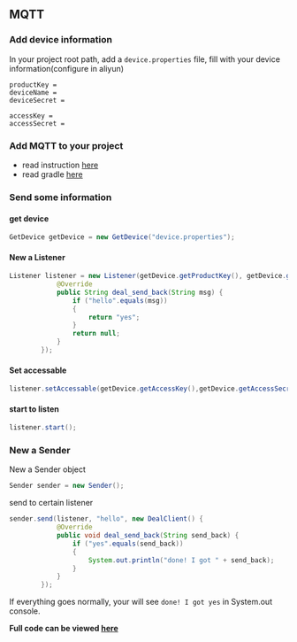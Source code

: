 ## MQTT
### Add device information
In your project root path, add a `device.properties` file, fill with your device information(configure in aliyun)

```properties
productKey =
deviceName =
deviceSecret =

accessKey =
accessSecret =
```
### Add MQTT to your project
- read instruction [here](https://github.com/WangTingZheng/MQTT/packages/233895)
- read gradle [here](https://help.github.com/articles/configuring-gradle-for-use-with-github-package-registry/)

### Send some information
#### get device

```java
GetDevice getDevice = new GetDevice("device.properties");
```
#### New a Listener

```java
Listener listener = new Listener(getDevice.getProductKey(), getDevice.getDeviceName(), getDevice.getDeviceSecret(), new DealServer() {
            @Override
            public String deal_send_back(String msg) {
                if ("hello".equals(msg))
                {
                    return "yes";
                }
                return null;
            }
        });
```
#### Set accessable

```java
listener.setAccessable(getDevice.getAccessKey(),getDevice.getAccessSecret());
```

#### start to listen

```java
listener.start();
```

### New a Sender

New a Sender object
```java
Sender sender = new Sender();
```
send to certain listener

```java
sender.send(listener, "hello", new DealClient() {
            @Override
            public void deal_send_back(String send_back) {
                if ("yes".equals(send_back))
                {
                    System.out.println("done! I got " + send_back);
                }
            }
        });
```
If everything goes normally, your will see `done! I got yes` in System.out console.

**Full code can be viewed [here](https://github.com/WangTingZheng/MQTT/blob/master/src/main/java/com/wangtingzheng/mqtt/App.java)**